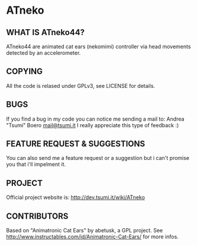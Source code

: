 # ATneko

## WHAT IS ATneko44?
ATneko44 are animated cat ears (nekomimi) controller via head movements detected by an accelerometer.

## COPYING
All the code is relased under GPLv3, see LICENSE for details.

## BUGS
If you find a bug in my code you can notice me sending a mail to: Andrea "Tsumi" Boero <mail@tsumi.it>
I really appreciate this type of feedback :)

## FEATURE REQUEST & SUGGESTIONS
You can also send me a feature request or a suggestion but i can't promise you that i'll impelment it.

## PROJECT
Official project website is: http://dev.tsumi.it/wiki/ATneko

## CONTRIBUTORS
Based on "Animatronic Cat Ears" by abetusk, a GPL project.
See http://www.instructables.com/id/Animatronic-Cat-Ears/ for more infos.
